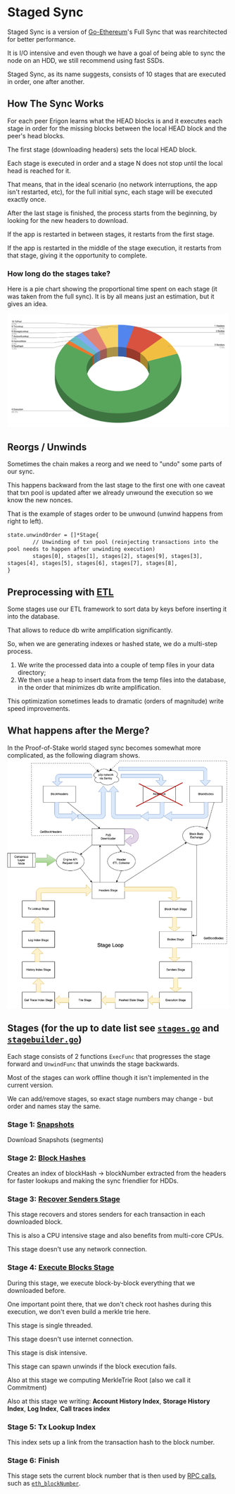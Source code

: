 # Staged Sync

Staged Sync is a version of [Go-Ethereum](https://github.com/ethereum/go-ethereum)'s Full Sync that was rearchitected for better performance.

It is I/O intensive and even though we have a goal of being able to sync the node on an HDD, we still recommend using fast SSDs.

Staged Sync, as its name suggests, consists of 10 stages that are executed in order, one after another.

## How The Sync Works

For each peer Erigon learns what the HEAD blocks is and it executes each stage in order for the missing blocks between the local HEAD block and the peer's head blocks.

The first stage (downloading headers) sets the local HEAD block.

Each stage is executed in order and a stage N does not stop until the local head is reached for it.

That means, that in the ideal scenario (no network interruptions, the app isn't restarted, etc), for the full initial sync, each stage will be executed exactly once.

After the last stage is finished, the process starts from the beginning, by looking for the new headers to download.

If the app is restarted in between stages, it restarts from the first stage.

If the app is restarted in the middle of the stage execution, it restarts from that stage, giving it the opportunity to complete.

### How long do the stages take?

Here is a pie chart showing the proportional time spent on each stage (it was
taken from the full sync). It is by all means just an estimation, but it gives
an idea.

![Full sync breakdown](/docs/assets/stagedsync_proportions.png)

## Reorgs / Unwinds

Sometimes the chain makes a reorg and we need to "undo" some parts of our sync.

This happens backward from the last stage to the first one with one caveat that txn pool is updated after we already unwound the execution so we know the new nonces.

That is the example of stages order to be unwound (unwind happens from right to left).

```golang
state.unwindOrder = []*Stage{
        // Unwinding of txn pool (reinjecting transactions into the pool needs to happen after unwinding execution)
        stages[0], stages[1], stages[2], stages[9], stages[3], stages[4], stages[5], stages[6], stages[7], stages[8],
}
```

## Preprocessing with [ETL](https://github.com/erigontech/erigon/tree/main/db/etl)

Some stages use our ETL framework to sort data by keys before inserting it into the database.

That allows to reduce db write amplification significantly.

So, when we are generating indexes or hashed state, we do a multi-step process.

1. We write the processed data into a couple of temp files in your data directory;
2. We then use a heap to insert data from the temp files into the database, in the order that minimizes db write amplification.

This optimization sometimes leads to dramatic (orders of magnitude) write speed improvements.

## What happens after the Merge?

In the Proof-of-Stake world staged sync becomes somewhat more complicated, as the following diagram shows.
![Staged Sync in PoS](/docs/assets/pos_downloader.png)

## Stages (for the up to date list see [`stages.go`](/execution/stagedsync/stages/stages.go) and [`stagebuilder.go`](/execution/stagedsync/stagebuilder.go))

Each stage consists of 2 functions `ExecFunc` that progresses the stage forward and `UnwindFunc` that unwinds the stage backwards.

Most of the stages can work offline though it isn't implemented in the current version.

We can add/remove stages, so exact stage numbers may change - but order and names stay the same.

### Stage 1: [Snapshots](/execution/stagedsync/stage_snapshots.go)

Download Snapshots (segments)

### Stage 2: [Block Hashes](/execution/stagedsync/stage_blockhashes.go)

Creates an index of blockHash -> blockNumber extracted from the headers for faster lookups and making the sync friendlier for HDDs.

### Stage 3: [Recover Senders Stage](/execution/stagedsync/stage_senders.go)

This stage recovers and stores senders for each transaction in each downloaded block.

This is also a CPU intensive stage and also benefits from multi-core CPUs.

This stage doesn't use any network connection.

### Stage 4: [Execute Blocks Stage](/execution/stagedsync/stage_execute.go)

During this stage, we execute block-by-block everything that we downloaded before.

One important point there, that we don't check root hashes during this execution, we don't even build a merkle trie here.

This stage is single threaded.

This stage doesn't use internet connection.

This stage is disk intensive.

This stage can spawn unwinds if the block execution fails.

Also at this stage we computing MerkleTrie Root (also we call it Commitment)

Also at this stage we writing: **Account History Index**, **Storage History Index**, **Log Index**, **Call traces index**

### Stage 5: Tx Lookup Index

This index sets up a link from the transaction hash to the block number.

### Stage 6: Finish

This stage sets the current block number that is then used by [RPC calls](../../cmd/rpcdaemon/README.md), such as [`eth_blockNumber`](../../README.md).
